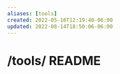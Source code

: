 ```yaml
---
aliases: [tools]
created: 2022-05-16T12:19:40-06:00
updated: 2022-08-14T18:50:06-06:00
---
```

# /tools/ README

